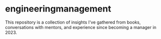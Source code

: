 # engineeringmanagement
This repository is a collection of insights I've gathered from books, conversations with mentors, and experience since becoming a manager in 2023.